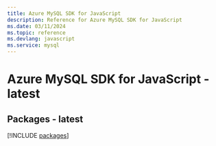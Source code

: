 ```yaml
---
title: Azure MySQL SDK for JavaScript
description: Reference for Azure MySQL SDK for JavaScript
ms.date: 03/11/2024
ms.topic: reference
ms.devlang: javascript
ms.service: mysql
---
```

# Azure MySQL SDK for JavaScript - latest
## Packages - latest
[!INCLUDE [packages](mysql-index.md)]